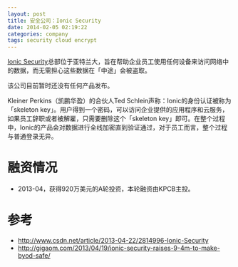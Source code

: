 ```yaml
---
layout: post
title: 安全公司：Ionic Security
date: 2014-02-05 02:19:22
categories: company
tags: security cloud encrypt
---
```


[Ionic Security](https://www.ionicsecurity.com/)总部位于亚特兰大，旨在帮助企业员工使用任何设备来访问网络中的数据，而无需担心这些数据在「中途」会被盗取。

该公司目前暂时还没有任何产品发布。

Kleiner Perkins（凯鹏华盈）的合伙人Ted Schlein声称：Ionic的身份认证被称为「skeleton key」。用户得到一个密码，可以访问企业提供的应用程序和云服务，如果员工辞职或者被解雇，只需要删除这个「skeleton key」即可。在整个过程中，Ionic的产品会对数据进行全线加密直到验证通过，对于员工而言，整个过程与普通登录无异。

# 融资情况

- 2013-04，获得920万美元的A轮投资，本轮融资由KPCB主投。

# 参考

- http://www.csdn.net/article/2013-04-22/2814996-Ionic-Security
- http://gigaom.com/2013/04/19/ionic-security-raises-9-4m-to-make-byod-safe/